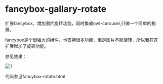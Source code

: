 # fancybox-gallary-rotate
扩展fancybox，增加图片旋转功能，同时集成owl-carousel,只做一个简单的相册。

fancybox是个很强大的组件，也支持很多功能，但是图片不能旋转，所以我在这扩展增加了旋转功能。

参见效果：

![1](http://7tsz2d.com1.z0.glb.clouddn.com/fancybox-rotate.gif)

代码参见fancybox-rotate.html
